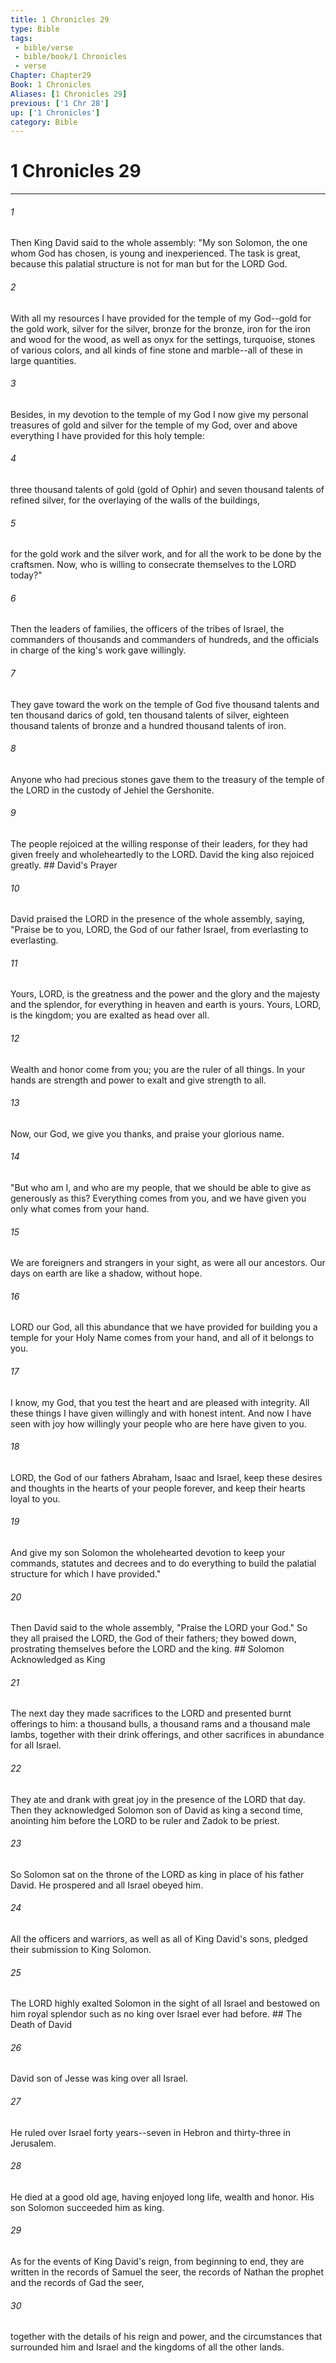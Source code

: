 ```yaml
---
title: 1 Chronicles 29
type: Bible
tags:
 - bible/verse
 - bible/book/1 Chronicles
 - verse
Chapter: Chapter29
Book: 1 Chronicles
Aliases: [1 Chronicles 29]
previous: ['1 Chr 28']
up: ['1 Chronicles']
category: Bible
---
```

# 1 Chronicles 29

***


###### 1 
Then King David said to the whole assembly: "My son Solomon, the one whom God has chosen, is young and inexperienced. The task is great, because this palatial structure is not for man but for the LORD God. 

###### 2 
With all my resources I have provided for the temple of my God--gold for the gold work, silver for the silver, bronze for the bronze, iron for the iron and wood for the wood, as well as onyx for the settings, turquoise, stones of various colors, and all kinds of fine stone and marble--all of these in large quantities. 

###### 3 
Besides, in my devotion to the temple of my God I now give my personal treasures of gold and silver for the temple of my God, over and above everything I have provided for this holy temple: 

###### 4 
three thousand talents of gold (gold of Ophir) and seven thousand talents of refined silver, for the overlaying of the walls of the buildings, 

###### 5 
for the gold work and the silver work, and for all the work to be done by the craftsmen. Now, who is willing to consecrate themselves to the LORD today?" 

###### 6 
Then the leaders of families, the officers of the tribes of Israel, the commanders of thousands and commanders of hundreds, and the officials in charge of the king's work gave willingly. 

###### 7 
They gave toward the work on the temple of God five thousand talents and ten thousand darics of gold, ten thousand talents of silver, eighteen thousand talents of bronze and a hundred thousand talents of iron. 

###### 8 
Anyone who had precious stones gave them to the treasury of the temple of the LORD in the custody of Jehiel the Gershonite. 

###### 9 
The people rejoiced at the willing response of their leaders, for they had given freely and wholeheartedly to the LORD. David the king also rejoiced greatly. ## David's Prayer 

###### 10 
David praised the LORD in the presence of the whole assembly, saying, "Praise be to you, LORD, the God of our father Israel, from everlasting to everlasting. 

###### 11 
Yours, LORD, is the greatness and the power and the glory and the majesty and the splendor, for everything in heaven and earth is yours. Yours, LORD, is the kingdom; you are exalted as head over all. 

###### 12 
Wealth and honor come from you; you are the ruler of all things. In your hands are strength and power to exalt and give strength to all. 

###### 13 
Now, our God, we give you thanks, and praise your glorious name. 

###### 14 
"But who am I, and who are my people, that we should be able to give as generously as this? Everything comes from you, and we have given you only what comes from your hand. 

###### 15 
We are foreigners and strangers in your sight, as were all our ancestors. Our days on earth are like a shadow, without hope. 

###### 16 
LORD our God, all this abundance that we have provided for building you a temple for your Holy Name comes from your hand, and all of it belongs to you. 

###### 17 
I know, my God, that you test the heart and are pleased with integrity. All these things I have given willingly and with honest intent. And now I have seen with joy how willingly your people who are here have given to you. 

###### 18 
LORD, the God of our fathers Abraham, Isaac and Israel, keep these desires and thoughts in the hearts of your people forever, and keep their hearts loyal to you. 

###### 19 
And give my son Solomon the wholehearted devotion to keep your commands, statutes and decrees and to do everything to build the palatial structure for which I have provided." 

###### 20 
Then David said to the whole assembly, "Praise the LORD your God." So they all praised the LORD, the God of their fathers; they bowed down, prostrating themselves before the LORD and the king. ## Solomon Acknowledged as King 

###### 21 
The next day they made sacrifices to the LORD and presented burnt offerings to him: a thousand bulls, a thousand rams and a thousand male lambs, together with their drink offerings, and other sacrifices in abundance for all Israel. 

###### 22 
They ate and drank with great joy in the presence of the LORD that day. Then they acknowledged Solomon son of David as king a second time, anointing him before the LORD to be ruler and Zadok to be priest. 

###### 23 
So Solomon sat on the throne of the LORD as king in place of his father David. He prospered and all Israel obeyed him. 

###### 24 
All the officers and warriors, as well as all of King David's sons, pledged their submission to King Solomon. 

###### 25 
The LORD highly exalted Solomon in the sight of all Israel and bestowed on him royal splendor such as no king over Israel ever had before. ## The Death of David 

###### 26 
David son of Jesse was king over all Israel. 

###### 27 
He ruled over Israel forty years--seven in Hebron and thirty-three in Jerusalem. 

###### 28 
He died at a good old age, having enjoyed long life, wealth and honor. His son Solomon succeeded him as king. 

###### 29 
As for the events of King David's reign, from beginning to end, they are written in the records of Samuel the seer, the records of Nathan the prophet and the records of Gad the seer, 

###### 30 
together with the details of his reign and power, and the circumstances that surrounded him and Israel and the kingdoms of all the other lands. 
